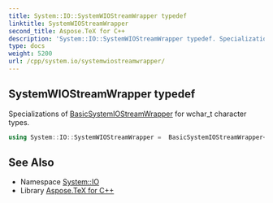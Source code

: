 ```yaml
---
title: System::IO::SystemWIOStreamWrapper typedef
linktitle: SystemWIOStreamWrapper
second_title: Aspose.TeX for C++
description: 'System::IO::SystemWIOStreamWrapper typedef. Specializations of BasicSystemIOStreamWrapper for wchar_t character types in C++.'
type: docs
weight: 5200
url: /cpp/system.io/systemwiostreamwrapper/
---
```

## SystemWIOStreamWrapper typedef


Specializations of [BasicSystemIOStreamWrapper](../basicsystemiostreamwrapper/) for wchar_t character types.

```cpp
using System::IO::SystemWIOStreamWrapper =  BasicSystemIOStreamWrapper<wchar_t, std::char_traits<wchar_t>>
```

## See Also

* Namespace [System::IO](../)
* Library [Aspose.TeX for C++](../../)
